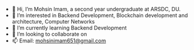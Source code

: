 - 👋 Hi, I’m Mohsin Imam, a second year undergraduate at ARSDC, DU.
- 👀 I’m interested in Backend Development, Blockchain development and architecture, Computer Networks
- 🌱 I’m currently learning Backend Development
- 💞️ I’m looking to collaborate on 
- 📫 Email: mohsinimam651@gmail.com

<!---
mohsin-88069/mohsin-88069 is a ✨ special ✨ repository because its `README.md` (this file) appears on your GitHub profile.
You can click the Preview link to take a look at your changes.
--->
